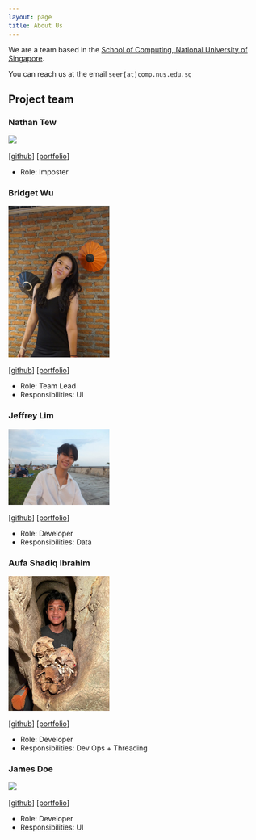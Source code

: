 ```yaml
---
layout: page
title: About Us
---
```


We are a team based in the [School of Computing, National University of Singapore](https://www.comp.nus.edu.sg).

You can reach us at the email `seer[at]comp.nus.edu.sg`

## Project team

### Nathan Tew

<img src="images/nathantew14.png" width="200px">

[[github](https://github.com/nathantew14)]
[[portfolio](team/johndoe.md)]

* Role: Imposter

### Bridget Wu

<img src="images/soakedumplings.png" width="200px">

[[github](http://github.com/soakedumplings)]
[[portfolio](team/johndoe.md)]

* Role: Team Lead
* Responsibilities: UI

### Jeffrey Lim

<img src="images/jeffreylim24.png" width="200px">

[[github](http://github.com/jeffreylim24)] [[portfolio](team/johndoe.md)]

* Role: Developer
* Responsibilities: Data

### Aufa Shadiq Ibrahim

<img src="images/aufasodik.png" width="200px">

[[github](http://github.com/aufasodik)]
[[portfolio](www.linkedin.com/in/aufa-ibrahim)]

* Role: Developer
* Responsibilities: Dev Ops + Threading

### James Doe

<img src="images/johndoe.png" width="200px">

[[github](http://github.com/johndoe)]
[[portfolio](team/johndoe.md)]

* Role: Developer
* Responsibilities: UI
